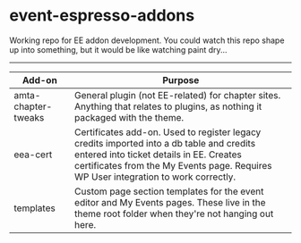 # event-espresso-addons

Working repo for EE addon development.
You could watch this repo shape up into something, but it would be like watching paint dry...

---
Add-on | Purpose
--- | ---
amta-chapter-tweaks | General plugin (not EE-related) for chapter sites. Anything that relates to plugins, as nothing it packaged with the theme.
eea-cert | Certificates add-on. Used to register legacy credits imported into a db table and credits entered into ticket details in EE. Creates certificates from the My Events page. Requires WP User integration to work correctly.
templates | Custom page section templates for the event editor and My Events pages. These live in the theme root folder when they're not hanging out here.
